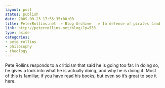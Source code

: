 ```yaml
---
layout: post
status: publish
date: 2009-09-23 17:56:35+00:00
title: PeterRollins.net  » Blog Archive   » In defense of pirates (and orthodox heretics)
link: http://peterrollins.net/blog/?p=533
type: aside
categories:
- pete rollins
- philosophy
- theology
---
```


Pete Rollins responds to a criticism that said he is going too far. In doing so, he gives a look into what he is actually doing, and why he is doing it. Most of this is familiar, if you have read his books, but even so it’s great to see it here.

